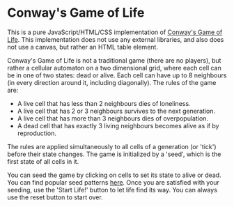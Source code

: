 # Conway's Game of Life

This is a pure JavaScript/HTML/CSS implementation of <a href="https://en.wikipedia.org/wiki/Conway's_Game_of_Life" target="_blank">Conway's Game of Life</a>. This implementation does not use any external libraries, and also does not use a canvas, but rather an HTML table element. 

Conway's Game of Life is not a traditional game (there are no players), but rather a cellular automaton on a two dimensional grid, where each cell can be in one of two states: dead or alive. Each cell can have up to 8 neighbours (in every direction around it, including diagonally). The rules of the game are:

* A live cell that has less than 2 neighbours dies of loneliness.
* A live cell that has 2 or 3 neighbours survives to the next generation.
* A live cell that has more than 3 neighbours dies of overpopulation.
* A dead cell that has exactly 3 living neighbours becomes alive as if by reproduction.

The rules are applied simultaneously to all cells of a generation (or 'tick') before their state changes.
The game is initialized by a 'seed', which is the first state of all cells in it.

You can seed the game by clicking on cells to set its state to alive or dead. You can find popular seed patterns <a href="https://en.wikipedia.org/wiki/Conway's_Game_of_Life#Examples_of_patterns" target="_blank">here</a>.
Once you are satisfied with your seeding, use the 'Start Life!' button to let life find its way. You can always use the reset button to start over.
